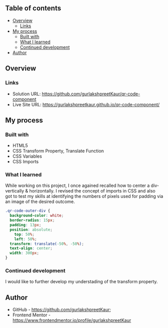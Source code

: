 ## Table of contents

- [Overview](#overview)
  - [Links](#links)
- [My process](#my-process)
  - [Built with](#built-with)
  - [What I learned](#what-i-learned)
  - [Continued development](#continued-development)
- [Author](#author)

## Overview

### Links

- Solution URL: https://github.com/gurlakshpreetKaur/qr-code-component
- Live Site URL: https://gurlakshpreetkaur.github.io/qr-code-component/

## My process

### Built with

- HTML5
- CSS Transform Property, Translate Function
- CSS Variables
- CSS Imports

### What I learned

While working on this project, I once agained recalled how to center a div- vertically & horizontally. I revised the concept of imports in CSS and also got to test my skills at identifying the numbers of pixels used for padding via an image of the desired outcome.

```css
.qr-code-outer-div {
  background-color: white;
  border-radius: 15px;
  padding: 13px;
  position: absolute;
    top: 50%;
    left: 50%;
  transform: translate(-50%, -50%);
  text-align: center;
  width: 300px;
}
```

### Continued development

I would like to further develop my understading of the transform property.

## Author

- GitHub - https://github.com/gurlakshpreetKaur;
- Frontend Mentor - https://www.frontendmentor.io/profile/gurlakshpreetKaur
